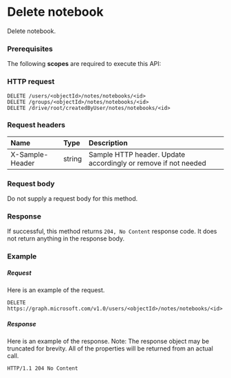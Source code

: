 # Delete notebook

Delete notebook.
### Prerequisites
The following **scopes** are required to execute this API: 
### HTTP request
<!-- { "blockType": "ignored" } -->
```http
DELETE /users/<objectId>/notes/notebooks/<id>
DELETE /groups/<objectId>/notes/notebooks/<id>
DELETE /drive/root/createdByUser/notes/notebooks/<id>

```
### Request headers
| Name       | Type | Description|
|:---------------|:--------|:----------|
| X-Sample-Header  | string  | Sample HTTP header. Update accordingly or remove if not needed|

### Request body
Do not supply a request body for this method.


### Response
If successful, this method returns `204, No Content` response code. It does not return anything in the response body.

### Example
##### Request
Here is an example of the request.
<!-- {
  "blockType": "request",
  "name": "delete_notebook"
}-->
```http
DELETE https://graph.microsoft.com/v1.0/users/<objectId>/notes/notebooks/<id>
```
##### Response
Here is an example of the response. Note: The response object may be truncated for brevity. All of the properties will be returned from an actual call.
<!-- {
  "blockType": "response",
  "truncated": true
} -->
```http
HTTP/1.1 204 No Content
```

<!-- uuid: 8fcb5dbc-d5aa-4681-8e31-b001d5168d79
2015-10-25 14:57:30 UTC -->
<!-- {
  "type": "#page.annotation",
  "description": "Delete notebook",
  "keywords": "",
  "section": "documentation",
  "tocPath": ""
}-->